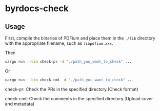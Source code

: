 # byrdocs-check

## Usage

First, compile the binaries of PDFium and place them in the `./lib` directory with the appropriate filename, such as `libpdfium.xxx`.

Then

```sh
cargo run --bin check-pr -d "./path_you_want_to_check" ...
```

Or

```sh
cargo run --bin check-cmt -d "./path_you_want_to_check" ...
```

check-pr: Check the PRs in the specified directory.(Check format)

check-cmt: Check the comments in the specified directory.(Upload cover and metadata)
